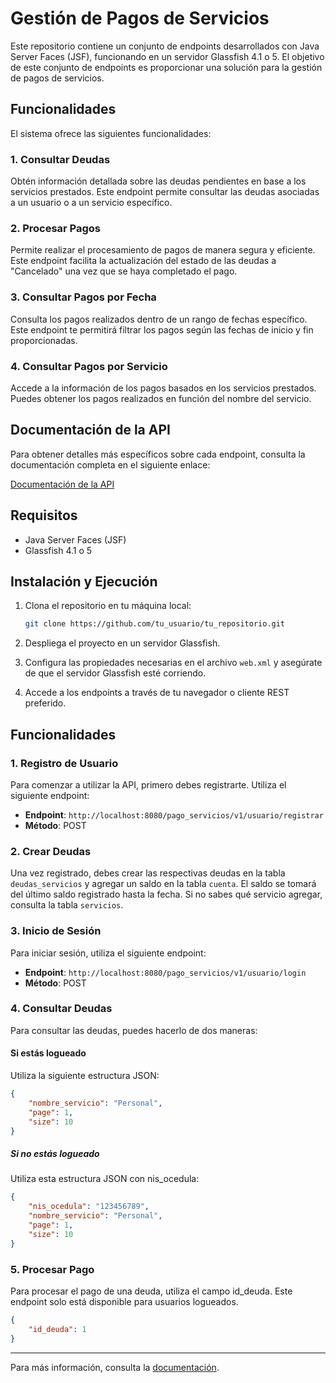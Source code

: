 # Gestión de Pagos de Servicios

Este repositorio contiene un conjunto de endpoints desarrollados con Java Server Faces (JSF), funcionando en un servidor Glassfish 4.1 o 5. El objetivo de este conjunto de endpoints es proporcionar una solución para la gestión de pagos de servicios.

## Funcionalidades

El sistema ofrece las siguientes funcionalidades:

### 1. Consultar Deudas

Obtén información detallada sobre las deudas pendientes en base a los servicios prestados. Este endpoint permite consultar las deudas asociadas a un usuario o a un servicio específico.

### 2. Procesar Pagos

Permite realizar el procesamiento de pagos de manera segura y eficiente. Este endpoint facilita la actualización del estado de las deudas a "Cancelado" una vez que se haya completado el pago.

### 3. Consultar Pagos por Fecha

Consulta los pagos realizados dentro de un rango de fechas específico. Este endpoint te permitirá filtrar los pagos según las fechas de inicio y fin proporcionadas.

### 4. Consultar Pagos por Servicio

Accede a la información de los pagos basados en los servicios prestados. Puedes obtener los pagos realizados en función del nombre del servicio.

## Documentación de la API

Para obtener detalles más específicos sobre cada endpoint, consulta la documentación completa en el siguiente enlace:

[Documentación de la API](https://documenter.getpostman.com/view/10049027/2sA3s9BnRd)

## Requisitos

- Java Server Faces (JSF)
- Glassfish 4.1 o 5

## Instalación y Ejecución

1. Clona el repositorio en tu máquina local:
    ```bash
    git clone https://github.com/tu_usuario/tu_repositorio.git
    ```

2. Despliega el proyecto en un servidor Glassfish.

3. Configura las propiedades necesarias en el archivo `web.xml` y asegúrate de que el servidor Glassfish esté corriendo.

4. Accede a los endpoints a través de tu navegador o cliente REST preferido.


## Funcionalidades

### 1. Registro de Usuario

Para comenzar a utilizar la API, primero debes registrarte. Utiliza el siguiente endpoint:

- **Endpoint**: `http://localhost:8080/pago_servicios/v1/usuario/registrar`
- **Método**: POST

### 2. Crear Deudas

Una vez registrado, debes crear las respectivas deudas en la tabla `deudas_servicios` y agregar un saldo en la tabla `cuenta`. El saldo se tomará del último saldo registrado hasta la fecha. Si no sabes qué servicio agregar, consulta la tabla `servicios`.

### 3. Inicio de Sesión

Para iniciar sesión, utiliza el siguiente endpoint:

- **Endpoint**: `http://localhost:8080/pago_servicios/v1/usuario/login`
- **Método**: POST

### 4. Consultar Deudas

Para consultar las deudas, puedes hacerlo de dos maneras:

#### Si estás logueado

Utiliza la siguiente estructura JSON:

```json
{
    "nombre_servicio": "Personal",
    "page": 1,
    "size": 10
}
```

##### Si no estás logueado
Utiliza esta estructura JSON con nis_ocedula:
```json
{
    "nis_ocedula": "123456789",
    "nombre_servicio": "Personal",
    "page": 1,
    "size": 10
}
```
### 5.  Procesar Pago
Para procesar el pago de una deuda, utiliza el campo id_deuda. Este endpoint solo está disponible para usuarios logueados.
```json
{
    "id_deuda": 1
}

```



---

Para más información, consulta la [documentación](https://documenter.getpostman.com/view/10049027/2sA3s9BnRd).
